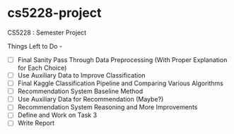 # cs5228-project
CS5228 : Semester Project

Things Left to Do -

- [ ] Final Sanity Pass Through Data Preprocessing (With Proper Explanation for Each Choice)
- [ ] Use Auxiliary Data to Improve Classification
- [ ] Final Kaggle Classification Pipeline and Comparing Various Algorithms
- [ ] Recommendation System Baseline Method
- [ ] Use Auxiliary Data for Recommendation (Maybe?)
- [ ] Recommendation System Reasoning and More Improvements
- [ ] Define and Work on Task 3
- [ ] Write Report
